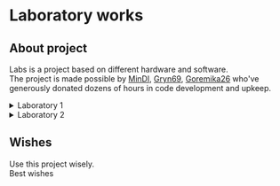 # Laboratory works

## About project

Labs is a project based on different hardware and software.  
The project is made possible by [MinDl](https://github.com/MinDl1), [Gryn69](https://github.com/Gryn69), [Goremika26](https://github.com/Goremika26) who've generously donated dozens of hours in code development and upkeep.

<details>
<summary>Laboratory 1</summary>

## Documentation

- Our [lab1 docs](/lab_1/docs/)

<details>
<summary>Laboratory 1.1</summary>

# Lab_1.1

Lab_1.1 is a project based on Arduino that allows you to control the brightness of a three-color LED from the keyboard.

Lab_1.1 source code is made available on [Arduino Uno](https://docs.arduino.cc/hardware/uno-rev3).

## Documentation

### Narrative documentation:

- Our [lab_1.1 docs](/lab_1/lab_1.1/docs/)

### Hardware and Software:

#### Hardware:

##### Minimum kit(to complete task_0 - task_2 one by one): 

- Computer - 1
- Arduino UNO - 1
- Wire for connecting an Arduino UNO to a computer - 1
- Small breadboard - 1
- RGB LED - 1
- Wires Male-Male - 4
- 220 Ohm resistor- 1

![lab_1.1 Minimum kit for Project](/lab_1/lab_1.1/images/Minimum_kit.png)

##### Maximum kit(to complete all tasks one by one):

- Computer - 1
- Arduino UNO - 1
- Wire for connecting an Arduino UNO to a computer - 1
- Small breadboard - 1
- RGB LED - 3
- Wires Male-Male - 19
- 220 Ohm resistor - 3
- Slider switches - 6

![lab_1.1 Maximum kit for Project](/lab_1/lab_1.1/images/Maximum_kit.png)

##### Base scheme for Project

![lab_1.1 task_1_image](/lab_1/lab_1.1/images/task_1/task_1.png)

![lab_1.1 task_0_Circuit](/lab_1/lab_1.1/images/task_1/task_1_Circuit.png)

##### DFD

![lab_1.1 DFD](/lab_1/lab_1.1/images/Lab_1_cheme.png)

##### Other images

Other images with connection in [/lab_1/lab_1.1/images](/lab_1/lab_1.1/images)

#### Software:

- [Arduino IDE](https://www.arduino.cc/en/software)

Our code has clear comments, but for you we will write the main points here.  
This is a base code for our Project.

```cpp
//For Arduino Uno
//Determining which pins the RGB LED is connected to
#define R_PIN 6
#define G_PIN 3
#define B_PIN 5

//setup code
void setup() {
  //assign the pins a mode of operation(output or input)
  pinMode(R_PIN, OUTPUT); 
  pinMode(G_PIN, OUTPUT);
  pinMode(B_PIN, OUTPUT);
}

//loop that will nonestop work on Arduino UNO
void loop() {
  //on RGB LED(Red) for second and off
  on_off_diod(R_PIN);
  //on RGB LED(Green) for second and off
  on_off_diod(G_PIN);
  //on RGB LED(Blue) for second and off
  on_off_diod(B_PIN);
}

//function for on and off RGB LED with one second delay (Function for turning on and off with one second delay the electric current on the pin)
void on_off_diod(int pin){
  //on RGB LED on pin (Start electric current transmission on the pin)
  digitalWrite(pin, 1);
  //second delay
  delay(1000);
  //off RGB LED on pin (Stop electric current transmission on the pin)
  digitalWrite(pin, 0);
}
```
Other code in folders in [/lab_1/lab_1.1](/lab_1/lab_1.1)

#### Tinkercad

<details>
<summary>Click to see task_0</summary>

[lab_1.1 Task_0 in Tinkercad](https://www.tinkercad.com/things/hUXn1sMvgoT?sharecode=V5-eb4NnIwa8_icPDEYQduF4htVFSvu5pyuB1vv3SXI)  
This circuit and code allows you to control the brightness of a RGB LED from the keyboard to make one of 16.7 million. 
For work you need to write r(number)g(number)b(number). __For example:__
- Red - r9g0b0
- Green - r0g9b0
- Blue - r0g0b9

</details>

<details>
<summary>Click to see task_1</summary>

[lab_1.1 Task_1 in Tinkercad](https://www.tinkercad.com/things/dO035Wefz5l?sharecode=3Hm3jjuLs1g7HK-fbBIjScHFplTGOnRNh4iorSZp8e8)  
This circuit and code allows you to on and off the brightness of a RGB LED.  
It works like this, one second is red, one second is green, one second is blue.  
You can't on or off, it just work after upload on [Arduino Uno](https://docs.arduino.cc/hardware/uno-rev3).

</details>

<details>
<summary>Click to see task_2_V1</summary>

[lab_1.1 Task_2_V1 in Tinkercad](https://www.tinkercad.com/things/6JCQkYWYs3B?sharecode=U9FOTmA9Ncuwa_fjG77oxHb8qkzK34U_dj44oW_pIuc)  
This circuit and code allows you to on and off the brightness of a RGB LED.
It has one mode. You can on and off RGB LED if you write 'g'

</details>

<details>
<summary>Click to see task_2_V2</summary>

[lab_1.1 Task_2_V2 in Tinkercad](https://www.tinkercad.com/things/8wfPLGTnTLq?sharecode=STpkbYADtMDm-hr6B4mwUL6ALgLF5M9m0D9LhN1DJ6o)  
This circuit and code allows you to on and off the brightness of a RGB LED.
It has two modes:  
- First mode work like, you need to write r(number)g(number)b(number). Like in [task_0](#tinkercad). To on off this mode you need to write 'q'.
- Second mode work like, one second is red, one second is green, one second is blue. Like in [task_1](#tinkercad). To on off this mode you need to write 'w'.

</details>

<details>
<summary>Click to see task_3-4</summary>

[lab_1.1 Task_3-4 in Tinkercad](https://www.tinkercad.com/things/62KvX8lanUf?sharecode=Ap17QtAgDOo48hsks5oYpykxV940c-53qGE7I705esw)  
This circuit and code allows you to on and off the brightness of a Three RGB LEDs.
It has two modes:  
- First mode work like, you need to write r(number)g(number)b(number). Like in [task_0](#tinkercad). To on off this mode you need to write 'q'.
- Second mode work like, one second is red, one second is green, one second is blue. Like in [task_1](#tinkercad). To on off this mode you need to write 'w'.  
The code is the same as the code in task_2_V2

</details>

<details>
<summary>Click to see task_5_V1</summary>

[lab_1.1 Task_5_V1 in Tinkercad](https://www.tinkercad.com/things/53uGiR72OBC?sharecode=NPoRelFheTzRlagaMws3vqDz3LDr-U90Xm8LTyd8h8A)  
This circuit and code allows you to on and off the brightness of a Three RGB LEDs.
It has three modes:  
- First mode work like, you need to write r(number)g(number)b(number). Like in [task_0](#tinkercad). To on off this mode you need to write 'q'.
- Second mode work like, one second is red, one second is green, one second is blue. Like in [task_1](#tinkercad). To on off this mode you need to write 'w'.
- Third mode work like, first RGB LED red, second RGB LED green, thrid RGB LED blue. To on off this mode you need to write 'e' and switch all slider switches.  
The code is the same as the code in task_3-4

</details>

<details>
<summary>Click to see task_5_V2</summary>

[lab_1.1 Task_5_V2 in Tinkercad](https://www.tinkercad.com/things/dGwQRqxL8Af?sharecode=uzq7HeGMdqiiHOq7ge5AVx8bif7cwTnom_EspXsSfKo)  
This circuit and code allows you to on and off the brightness of a Three RGB LEDs.
It has two modes:  
- First mode work like, one second is red, one second is green, one second is blue. Like in [task_1](#tinkercad). To on off this mode you need to write 'w'.
- Second mode work like, first RGB LED red, second RGB LED green, thrid RGB LED blue. To on off this mode you need to write 'e'.

</details>

### Language & Applications documentation:

- [Arduino](https://docs.arduino.cc/)
- [C++](https://devdocs.io/cpp/)
- [Tinkercad](https://www.tinkercad.com/learn)

## Building

For build code and upload on Arduino, you need to download [Arduino IDE](https://www.arduino.cc/en/software).  
This code work only for [Arduino Uno](https://docs.arduino.cc/hardware/uno-rev3).

---

</details>

<details>
<summary>Laboratory 1.2</summary>

# Lab_1.2

Monkey ping pong  
Lab_1.2 is a project based on Arduino that allows you to play ping-pong with flexible sensor.

Lab_1.2 source code is made available on [Arduino Uno](https://docs.arduino.cc/hardware/uno-rev3).

## Documentation

### Narrative documentation:

- Our [lab_1.2 docs](/lab_1/lab_1.2/docs/)

### Hardware and Software:

#### Hardware:

##### Minimum kit(to complete task_0): 

- Computer - 1
- Arduino UNO - 1
- Wire for connecting an Arduino UNO to a computer - 1
- Small breadboard - 1
- Buttons - 2
- Set of wires
- 4 kΩ Resistor - 4
- Flexible sensor - 2

![Minimum kit for Project](/lab_1/lab_1.2/images/Minimum_kit.png)

##### Maximum kit(to complete all tasks one by one):

- Computer - 1
- Arduino UNO - 1
- Wire for connecting an Arduino UNO to a computer - 1
- Small breadboard - 1
- Buttons - 2
- Set of wires
- 4 kΩ Resistor - 6
- Flexible sensor - 4

![Maximum kit for Project](/lab_1/lab_1.2/images/Maximum_kit.png)

##### Base scheme for Project

![Task_0_image](/lab_1/lab_1.2/images/Task_0/Task_0.png)

![Task_0_Circuit](/lab_1/lab_1.2/images/Task_0/Task_0_Circuit.png)

##### DFD

![lab_1.2 DFD](/lab_1/lab_1.2/images/Lab_2_cheme.png)

##### Other images

Other images with connection in [/lab_1/lab_1.2/images](/lab_1/lab_1.2/images)

#### Software:

- [Arduino IDE](https://www.arduino.cc/en/software)
- [Processing](https://processing.org/)

Our code has clear comments, but for you we will write the main points here.  
This is a base code for our Project.

Arduino code

```cpp
/*
Сuитыватель показаний датчиков Контекст: Arduino

Сuитывает показания с двух аналоговых входов и двух цифровых входов и выводит их знаuения.

Подклюuения:
Аналоговые датuики — к контактам аналогового ввода A0 и A1 Кнопки — к контактам цифрового ввода 4 и 5
*/


const int leftSensor = A0; // аналоговый ввод для левой руки 
const int rightSensor = A1; // аналоговый ввод для правой руки 
const int resetButton = 4; // цифровой ввод для кнопки сброса 
const int serveButton = 5; // цифровой ввод для кнопки подаuи

int leftReading = 0;	// показания датuика левой руки 
int rightReading = 0;	// показания датuика правой руки 
int resetReading = 0;	// данные кнопки сброса
int serveReading = 0;	// данные кнопки подаuи

void setup() {
// настраиваем последовательное соединение: 
  Serial.begin(9600);
// configure the digital inputs: 
  pinMode(resetButton, INPUT); 
  pinMode(serveButton, INPUT);
}

void loop() {
// сuитываем показания аналоговых датuиков: 
  leftReading = analogRead(leftSensor); 
  rightReading = analogRead(rightSensor);

// сuитываем показания цифровых датuиков: 
  resetReading = digitalRead(resetButton); 
  serveReading = digitalRead(serveButton);

// Выводим результаты на экран: 
  Serial.print(leftReading); 
  Serial.print(','); 
  Serial.print(rightReading); 
  Serial.print(','); 
  Serial.print(resetReading); 
  Serial.print(',');
/* выводим на экран последнее показание датuика
с помощью функции printlin(), uтобы каждый набор из uетырех показаний был на отдельной строке:
*/
Serial.println(serveReading);
}
```
Processing code

```java
import processing.serial.*;

Serial myPort;
String resultString; // Строuная переменная для результатов

void setup() {
  size(480, 130); // устанавливаем размер окна апплета 
  printArray(Serial.list()); // Выводим на экран все
  // доступные последовательные порты
  
  // Hа моем компьютере порт микроконтроллера обыuно
  // первый порт в списке,
  // поэтому я открываю Serial.list()[0].
  // Измените 0 на номер последовательного порта,
  // к которому подклюuен ваш микроконтроллер: 
  String portName = Serial.list()[1];
  // открываем последовательный порт:
  myPort = new Serial(this, portName, 9600);
  
  // сuитываем байты в буфер, пока не дойдем до символа
  // перевода строки (ASCII 10): 
  myPort.bufferUntil('\n');
}

void draw() {
  // задаем цвет фона и заливки для окна апплета: 
  background(#044f6f);
  fill(#ffffff);
  // выводим строку в окне:
  if (resultString != null) { 
    text(resultString, 10, height/2);
  }
}

/* Метод serialEvent() исполняется автоматиuески в программе каждый раз, когда в буфер записывается
байт со знаuением, определенным в методе bufferUntil() в процедуре setup():
*/

void serialEvent(Serial myPort) {
  // Сuитываем данные из последовательного буфера: 
  String inputString = myPort.readStringUntil('\n');
  
  // Отбрасываем символы возврата каретки
  // и перевода строки из строки ввода: 
  inputString = trim(inputString);
  // Оuищаем переменную resultString: 
  resultString = "";
  
  // Разделяем входную строку по запятым и преобразовываем
  // полуuенные фрагменты в целые uисла:
  int sensors[] = int(inputString.split(", "));
  
  // Добавляем знаuения к строке результата:
  for (int sensorNum = 0; sensorNum < sensors.length; sensorNum++) {
    resultString += "Sensor " + sensorNum + ": ";
    resultString += sensors[sensorNum] + '\t';
  }
  // Выводим результат на экран: 
  println(resultString);
}
```

Other code in folders in [/lab_1/lab1.2/code](/lab_1/lab_1.2/code)

#### Tinkercad

<details>
<summary>Click to see Task_0</summary>

[lab_1.2 Task_0 in Tinkercad](https://www.tinkercad.com/things/9XXuvXolDj3?sharecode=ggglE6MH0tPTb_5_Z6lmFAVOzXe-qpBiG2zrRJ5MMPM)  
This circuit and code allows you to control 2 ping-pong paddles with flexible sensor and show you the game. 

</details>

<details>
<summary>Click to see Task_0_Arduino_ultrasonic_sensor</summary>

[lab_1.2 Task_0_Arduino_ultrasonic_sensor in Tinkercad](https://www.tinkercad.com/things/7Oxql65PcST?sharecode=waaRPWMERvyUNfi1oD_xEmB36GVAiRF01Zue4sO-fDY)  
This circuit and code allows you to control 2 ping-pong paddles with ultrasonic sensor and show you the game. 

</details>

<details>
<summary>Click to see Task_1-3</summary>

[lab_1.2 Task_1-3 in Tinkercad](https://www.tinkercad.com/things/e2kYLFEPLQk?sharecode=waSgHX7pjD2xIQmv0CseYd5RBD_IypeuP4LmsLCPHZI)  
This circuit and code allows you to control 4 ping-pong paddles with flexible sensor and show you the game. 

</details>

<details>
<summary>Click to see Task_1-3_Arduino_ultrasonic_sensor</summary>

[lab_1.2 Task_1-3_Arduino_ultrasonic_sensor in Tinkercad](https://www.tinkercad.com/things/h1qa7SH4AzB?sharecode=0vdZN52ufLO0fdSQTVMLpmT19Iv72kAeBdPmgsLWeyQ)  
This circuit and code allows you to control 4 ping-pong paddles with ultrasonic sensor and show you the game. 

</details>

<details>
<summary>Click to see Task_4</summary>

- Not done

</details>

### Language & Applications documentation:

- [Arduino](https://docs.arduino.cc/)
- [C++](https://devdocs.io/cpp/)
- [Tinkercad](https://www.tinkercad.com/learn)
- [Processing](https://processing.org/)

## Building

For build code and upload on Arduino, you need to download [Arduino IDE](https://www.arduino.cc/en/software) and [Processing](https://processing.org/) to see the game and play.  
This code work only for [Arduino Uno](https://docs.arduino.cc/hardware/uno-rev3).

---

</details>

<details>
<summary>Laboratory 1.3</summary>

# Lab_1.3

Lab_1.3 Это проект основанный на Arduino который позволяет обнаружить нарушение климатических условий. 

Lab_1.3 source code is made available on [Arduino Uno](https://docs.arduino.cc/hardware/uno-rev3).

## Documentation

### Narrative documentation:

- Our [lab_1.3 docs](/lab_1/lab_1.3/docs/)

### Hardware and Software:

#### Hardware:

##### Maximum kit(to complete all tasks one by one):

- Computer - 1
- Arduino UNO - 1
- Wire for connecting an Arduino UNO to a computer - 1
- Small breadboard - 1
- DHT11 - 1
- LCD 16X2 I2C - 1
- MQ-3- 1
- Flame sensor - 1
- 220 Ω resistor - 2
- LED - 1
- RGB LED - 1
- Buzzer - 1
- Water pump - 1
- Relay - 1
- 9V battery - 1
- Ground humidity sensor - 1
- Wires kit

##### Last scheme for Project

![lab_1.3 Task_1_image](/lab_1/lab_1.3/images/Task_1-6/Task_1-6.jpg)

##### DFD

![lab_1.3 DFD](/lab_1/lab_1.3/images/Lab_3_cheme.png)

##### Other images

Other images with connection in [/lab_1/lab_1.3/images](/lab_1/lab_1.3/images)

#### Software:

- [Arduino IDE](https://www.arduino.cc/en/software)

Our code has clear comments, but for you we will write the main points here.  
This is a base code for Task_0.3 for our Project.

```cpp
// Подключение пинов
#define SENSOR_FLAME_PIN 4
// Переменная для определения огня
int flame;
// Настройка Arduino 
void setup()
{
  // Определения режимов для пинов
  pinMode(SENSOR_FLAME_PIN, INPUT);
  // Частота для работы Arduino с компьютером по USB порту
  Serial.begin(9600);
}
// Цикл который будет бесконечно работать на Arduino 
void loop() {
  // Считывание данных с сенсора
  flame = digitalRead(SENSOR_FLAME_PIN);
  // Если огогнь есть
  if (flame == 1){
    // Выводить сообщение  "Обнаружено пламя" на компьютер
    Serial.println("Обнаружено пламя");
    // Задержка 150 мс
    delay(150);
  } 
  // Если пламени нет
  else{
    // Выводить сообщение  "Пламя не обнаружено" на компьютер
    Serial.println("Пламя не обнаружено");
  }
 // delay(500);
}
```
Other code in folders in [/lab_1/lab_1.3/code/](/lab_1/lab_1.3/code/)

#### Electrical circuit

<details>
<summary>Click to see Task_0.1</summary>

![lab_1.3 Task_0.1](/lab_1/lab_1.3/images/Task_0.1/Task_0.1.png)

Принцип работы этой схемы заключается в том, что датчик DHT11 измеряет температуру и влажность окружающй сренды, считывает эти данные,  через Arduino передаёт на дисплей LCD 16X2 I2C, который выводит эти данные. 

</details>

<details>
<summary>Click to see Task_0.2</summary>

![lab_1.3 Task_0.2](/lab_1/lab_1.3/images/Task_0.2/Task_0.2.png)

Принцип работы этой схемы заключается в том, что датчик MQ-3 измеряет количество углексилого газа в воздухе и через Arduino посылает показатели на компьютер.

</details>

<details>
<summary>Click to see Task_0.3</summary>

![lab_1.3 Task_0.3](/lab_1/lab_1.3/images/Task_0.3/Task_0.3.png)

Принцип работы этой схемы заключается в том, что датчик Flame Sensor при обнаружении пламени посылает сигнал на Arduino, запускает звуковой и световой сигнал и посылает показатели на компьютер.

</details>

<details>
<summary>Click to see Task_0.4</summary>

![lab_1.3 Task_0.4](/lab_1/lab_1.3/images/Task_0.4/Task_0.4.png)

Принцип работы этой схемы заключается в том, что датчик влажности почвы измеряет уровень влажности окружающей среды, если уровень влажности ниже заданных показателей, посылает сигнал на Arduino, который включает водяной насос для увлажнения и выводит сообщение на компьютер "Pump ON" и "Pump OFF".

</details>

<details>
<summary>Click to see Task_1-6</summary>

![lab_1.3 Task_1-6](/lab_1/lab_1.3/images/Task_1-6/Task_1-6.jpg)

![lab_1.3 Task_1-6](/lab_1/lab_1.3/images/Task_1-6/Circuit_Task_1-6.png)

Объединяем схемы с Task_0.1 по Task_0.4 в одну с помощью беспаечной платы.  
Добавляем звуковое и световое оповещения индивидульное для каждого датчика.  
Вся информация теперь выводится на дисплей LCD 16X2 I2C.  
Теперь водяной насос включается не только от датчика влажности почвы, но и от датчика влажности воздуха.

</details>

### Language & Applications documentation:

- [Arduino](https://docs.arduino.cc/)
- [C++](https://devdocs.io/cpp/)

## Building

For build code and upload on Arduino, you need to download [Arduino IDE](https://www.arduino.cc/en/software).  
This code work only for [Arduino Uno](https://docs.arduino.cc/hardware/uno-rev3).

---

</details>

</details>

<details>
<summary>Laboratory 2</summary>


## Documentation

- Our [lab2 docs](/lab_2/docs/)

<details>
<summary>Laboratory 2.1</summary>

# Lab_2.1

- Updated soon

## Documentation

### Narrative documentation:

- Our [lab_2.1 docs](/lab_2/lab_2.1/docs/)

### Hardware and Software:

#### Hardware:

![lab_2.1 Minimum kit for Project](/lab_2/lab_2.1/images/Minimum_kit.png)

##### Maximum kit(to complete all tasks one by one):

- Updated soon

![lab_2.1 Maximum kit for Project](/lab_2/lab_2.1/images/Maximum_kit.png)

##### Base scheme for Project

![lab_2.1 task_1-6_image](/lab_2/lab_2.1/images/task_1-6/task_1-6.png)

![lab_2.1 task_1-6_Circuit](/lab_2/lab_2.1/images/task_1-6/task_1-6_Circuit.png)

##### DFD

![lab_2.1 DFD](/lab_2/lab_2.1/images/Lab_2_cheme.png)

##### Other images

Other images with connection in [/lab_2/lab_2.1/images](/lab_2/lab_2.1/images)

#### Software:

- [Arduino IDE](https://www.arduino.cc/en/software)

Our code has clear comments, but for you we will write the main points here.  
This is a base code for our Project.

```cpp
// - Updated soon
```
Other code in folders in [/lab_2/lab_2.1](/lab_2/lab_2.1)

### Language & Applications documentation:

- [Arduino](https://docs.arduino.cc/)
- [C++](https://devdocs.io/cpp/)

## Building

For build code and upload on Arduino, you need to download [Arduino IDE](https://www.arduino.cc/en/software).  
This code work only for [Arduino Uno](https://docs.arduino.cc/hardware/uno-rev3).

---

</details>

<details>
<summary>Laboratory 2.2</summary>

# Lab_2.2

- Updated soon

## Documentation

### Narrative documentation:

- Our [lab_2.2 docs](/lab_2/lab_2.2/docs/)

### Hardware and Software:

#### Hardware:

##### Maximum kit(to complete all tasks one by one):

- Updated soon

![Maximum kit for Project](/lab_2/lab_2.2/images/Maximum_kit.png)

##### Base scheme for Project

![Task_1-6_image](/lab_2/lab_2.2/images/Task_1-6/Task_1-6.png)

![Task_1-6_Circuit](/lab_2/lab_2.2/images/Task_1-6/Task_1-6_Circuit.png)

##### DFD

![lab_2.2 DFD](/lab_2/lab_2.2/images/Lab_2_cheme.png)

##### Other images

Other images with connection in [/lab_2/lab_2.2/images](/lab_2/lab_2.2/images)

#### Software:

- [Arduino IDE](https://www.arduino.cc/en/software)
- [Processing](https://processing.org/)

Our code has clear comments, but for you we will write the main points here.  
This is a base code for our Project.

Arduino code

```cpp
// - Updated soon
```
Processing code

Other code in folders in [/lab_2/lab2.2/code](/lab_2/lab_2.2/code)

### Language & Applications documentation:

- [Arduino](https://docs.arduino.cc/)
- [C++](https://devdocs.io/cpp/)

## Building

For build code and upload on Arduino, you need to download [Arduino IDE](https://www.arduino.cc/en/software) and [Processing](https://processing.org/) to see the game and play.  
This code work only for [Arduino Uno](https://docs.arduino.cc/hardware/uno-rev3).

---

</details>

<details>
<summary>Laboratory 2.3</summary>

# Lab_2.3

- Updated soon

## Documentation

### Narrative documentation:

- Our [lab_2.3 docs](/lab_3/lab_2.3/docs/)

### Hardware and Software:

#### Hardware:

##### Maximum kit(to complete all tasks one by one):

- Updated soon

##### Last scheme for Project

![lab_2.3 Task_1-6_image](/lab_2/lab_2.3/images/Task_1-6/Task_1-6.jpg)

##### DFD

![lab_2.3 DFD](/lab_2/lab_2.3/images/Lab_3_cheme.png)

##### Other images

Other images with connection in [/lab_1/lab_2.3/images](/lab_1/lab_2.3/images)

#### Software:

- [Arduino IDE](https://www.arduino.cc/en/software)

Our code has clear comments, but for you we will write the main points here.  
This is a base code for Task_1-6 for our Project.

```cpp
// updated soon
}
```
Other code in folders in [/lab_1/lab_2.3/code/](/lab_1/lab_2.3/code/)

#### Electrical circuit

<details>
<summary>Click to see Task_1-6</summary>

- Updated soon

</details>

### Language & Applications documentation:

- [Arduino](https://docs.arduino.cc/)
- [C++](https://devdocs.io/cpp/)

## Building

For build code and upload on Arduino, you need to download [Arduino IDE](https://www.arduino.cc/en/software).  
This code work only for [Arduino Uno](https://docs.arduino.cc/hardware/uno-rev3).

---

</details>

</details>

## Wishes

Use this project wisely.  
Best wishes
